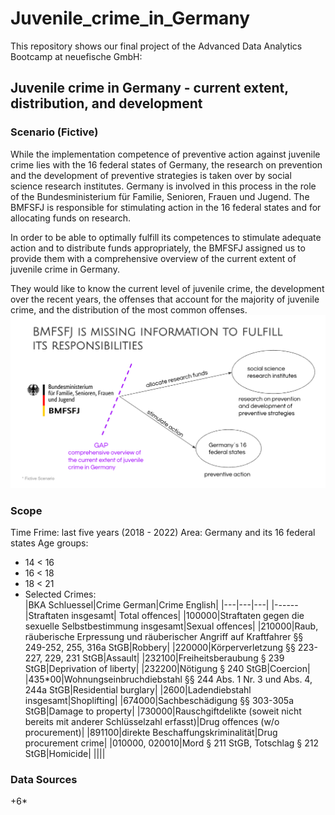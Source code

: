 # Juvenile_crime_in_Germany
This repository shows our final project of the Advanced Data Analytics Bootcamp at neuefische GmbH:  
## Juvenile crime in Germany - current extent, distribution, and development

### Scenario (Fictive)
While the implementation competence of preventive action against juvenile crime lies with the 16 federal states of Germany, the research on prevention and the development of preventive strategies is taken over by social science research institutes. Germany is involved in this process in the role of the Bundesministerium für Familie, Senioren, Frauen und Jugend. The BMFSFJ is responsible for stimulating action in the 16 federal states and for allocating funds on research.  

In order to be able to optimally fulfill its competences to stimulate adequate action and to distribute funds appropriately, the BMFSFJ assigned us to provide them with a comprehensive overview of the current extent of juvenile crime in Germany.

They would like to know the current level of juvenile crime, the development over the recent years, the offenses that account for the majority of juvenile crime, and the distribution of the most common offenses.
![Alt text](pictures/scenario.png)

### Scope
Time Frime: last five years (2018 - 2022)
Area: Germany and its 16 federal states
Age groups:
* 14 < 16
* 16 < 18
* 18 < 21
* Selected Crimes:  
|BKA Schluessel|Crime German|Crime English|
|---|---|---|
|------|Straftaten insgesamt| Total offences|
|100000|Straftaten gegen die sexuelle Selbstbestimmung insgesamt|Sexual offences|
|210000|Raub, räuberische Erpressung und räuberischer Angriff auf Kraftfahrer §§ 249-252, 255, 316a StGB|Robbery|
|220000|Körperverletzung §§ 223-227, 229, 231 StGB|Assault|
|232100|Freiheitsberaubung § 239 StGB|Deprivation of liberty|
|232200|Nötigung § 240 StGB|Coercion|
|435*00|Wohnungseinbruchdiebstahl §§ 244 Abs. 1 Nr. 3 und Abs. 4, 244a StGB|Residential burglary|
|2600|Ladendiebstahl insgesamt|Shoplifting|
|674000|Sachbeschädigung §§ 303-305a StGB|Damage to property|
|730000|Rauschgiftdelikte (soweit nicht bereits mit anderer Schlüsselzahl erfasst)|Drug offences (w/o procurement)|
|891100|direkte Beschaffungskriminalität|Drug procurement crime|
|010000, 020010|Mord § 211 StGB, Totschlag § 212 StGB|Homicide|
||||


### Data Sources


+6*
